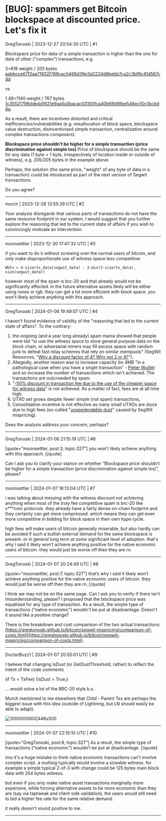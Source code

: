 # [BUG]: spammers get Bitcoin blockspace at discounted price. Let's fix it

GregTonoski | 2023-12-27 20:54:30 UTC | #1

Blockspace price for data of a simple transaction is higher than the one for data of other ("complex") transactions, e.g.
 
3=616 weight / 205 bytes [aabbcce67f2aa71932f789cac5468d39e3d2224d8bebb7ca2c3bf8c41d567cdd](https://mempool.space/tx/aabbcce67f2aa71932f789cac5468d39e3d2224d8bebb7ca2c3bf8c41d567cdd)

vs

1.49=1140 weight / 767 bytes [1c35521798dde4d1621e9aa5a3bacac03100fca40b6fb99be546ec50c1bcbd4a](https://mempool.space/tx/1c35521798dde4d1621e9aa5a3bacac03100fca40b6fb99be546ec50c1bcbd4a).

As a result, there are incentives distorted and critical inefficiencies/vulnerabilities (e.g. misallocation of block space, blockspace value destruction, disincentivised simple transaction, centralization around complex transactions composers).

**Blockspace price shouldn't be higher for a simple transaction (price discrimination against simple txs)**
Price of blockspace should be the same for any data (1 byte = 1 byte, irrespectively of location inside or outside of witness), e.g. 205/205 bytes in the example above. 

Perhaps, the solution (the same price, "weight" of any byte of data in a transaction) could be introduced as part of the next version of Segwit transactions.

Do you agree?

-------------------------

murch | 2023-12-28 13:55:39 UTC | #2

Your analysis disregards that various parts of transactions do not have the same resource footprint in our system. I would suggest that you further explore the reasoning that led to the current state of affairs if you wish to convincingly motivate an intervention.

-------------------------

moonsettler | 2023-12-30 17:47:32 UTC | #3

if you want to do it without screwing over the normal users of bitcoin, and only make disproportionate use of witness space less competitive:

`WUtx = 4·size(tx_data|segwit_data) - 3·min(3·size(tx_data), size(segwit_data))`

however most of the spam is brc-20 and that already would not be significantly affected. in the future alternative assets likely will be either using runes or rgb. they can get a lot more efficient with block space. you won't likely achieve anything with this approach.

-------------------------

GregTonoski | 2024-01-06 19:49:07 UTC | #4

I haven't found evidence of validity of the "reasoning that led to the current state of affairs". To the contrary:
1. the ongoing (and a year long already) spam mania showed that people were led "to use the witness space to store general purpose data on the block chain, or adversarial miners may fill excess space with random junk to defeat fast relay schemes that rely on similar mempools" (SegWit Resources, "[Why a discount factor of 4? Why not 2 or 8?](https://medium.com/segwit-co/why-a-discount-factor-of-4-why-not-2-or-8-bbcebe91721e)").
2. Allegedly, another reason was to increase capacity (to 4MB "in a pathological case when you have a single transaction"  - [Pieter Wuille](https://www.youtube.com/live/NOYNZB5BCHM?feature=shared&t=2105)) and so increase the number of transactions which isn't achieved. The transactions are outcrowded by spam. 
3. "[-50% discount in transaction fee due to the use of the cheaper space for witness data](https://youtu.be/T1fqOEhFP40?feature=shared&t=2577)" is not achieved. As a matter of fact, fees are at all time high.
4. UTXO set grows despite fewer simple (not spam) transactions,
5. Consolidation incentive is not effective as many small UTXOs are stuck due to high fees (so-called "[unspedendable dust](https://bitcoin.stackexchange.com/a/108336/135945)" caused by SegWit mispricing).

Does the analysis address your concern, perhaps?

-------------------------

GregTonoski | 2024-01-06 21:15:19 UTC | #6

[quote="moonsettler, post:3, topic:327"]
you won’t likely achieve anything with this approach.
[/quote]

Can I ask you to clarify your stance on whether “Blockspace price shouldn’t be higher for a simple transaction (price discrimination against simple txs)”, please?

-------------------------

moonsettler | 2024-01-07 18:13:04 UTC | #7

i was talking about messing with the witness discount not achieving anything when most of the truly fee competitive spam is brc-20 like s***coin protocols. they already have a fairly dense on-chain footprint and they certainly can get more compressed. which means they can get even more competitive in bidding for block space in their own hype cycle.

high fees will make users of bitcoin generally miserable, but also hardly can be avoided if such a bullish external demand for the same blockspace is present. or in general long term at some significant level of adoption. that's why i said it likely won't achieve anything positive for the native economic users of bitcoin. they would just be worse off then they are rn.

-------------------------

GregTonoski | 2024-01-07 20:24:49 UTC | #8

[quote="moonsettler, post:7, topic:327"]
that’s why i said it likely won’t achieve anything positive for the native economic users of bitcoin. they would just be worse off then they are rn.
[/quote]

I think we may not be on the same page. Can I ask you to verify if there isn't misunderstanding, please? I proposed that the blockspace price was equalized for any type of transaction. As a result, the simple type of transactions ("native economic") wouldn't be put at disadvantage. Doesn't it sound like a positive change?

There is the breakdown and cost comparison of the two actual transactions: [https://gregtonoski.github.io/bitcoin/segwit-mispricing/comparison-of-costs.html](https://gregtonoski.github.io/bitcoin/segwit-mispricing/comparison-of-costs.html).

-------------------------

DoctorBuzz1 | 2024-01-07 20:55:01 UTC | #9

I believe that changing IsDust (or GetDustThreshold, rather) to reflect the intent of the code comments 

(if Tx < TxFee) {IsDust = True;}

... would solve a lot of the BRC-20 style b.s.

Murch mentioned to me elsewhere that Child - Parent Txs are perhaps the biggest issue with this idea (outside of Lightning, but LN should easily be able to adapt).


![1000000600|446x500](upload://1fR1n6dTIKkaIX0r2EmD6YOIcSA.png)

-------------------------

moonsettler | 2024-01-07 22:15:10 UTC | #10

[quote="GregTonoski, post:8, topic:327"]
As a result, the simple type of transactions (“native economic”) wouldn’t be put at disadvantage.
[/quote]

imo it's a huge mistake to think native economic transactions can't involve complex script. a multisig typically would involve a sizeable witness. for example a simple typical 2-of-3 with change could be 125 bytes main block data with 254 bytes witness.

but even if you only make native asset transactions marginally more expensive, while forcing alternative assets to be more economic than they are (say via taptweak and client side validation), the users would still need to bid a higher fee rate for the same relative demand.

it really doesn't sound positive to me.

-------------------------

